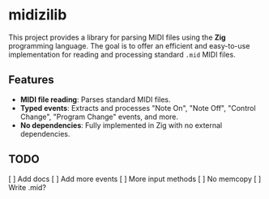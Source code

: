 # midizilib
This project provides a library for parsing MIDI files using the **Zig** programming language.
The goal is to offer an efficient and easy-to-use implementation for reading and processing standard `.mid` MIDI files.

## Features
- **MIDI file reading**: Parses standard MIDI files.
- **Typed events**: Extracts and processes "Note On", "Note Off", "Control Change", "Program Change" events, and more.
- **No dependencies**: Fully implemented in Zig with no external dependencies.

## TODO
[ ] Add docs
[ ] Add more events
[ ] More input methods
[ ] No memcopy
[ ] Write .mid?
